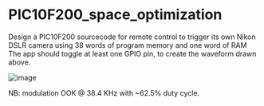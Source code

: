 # PIC10F200_space_optimization

Design a PIC10F200 sourcecode for remote control to trigger its own Nikon DSLR camera using 38 words of program memory and one word of RAM
The app should toggle at least one GPIO pin, to create the waveform drawn above.

![image](https://user-images.githubusercontent.com/56502232/217595400-ac2a735c-ad65-4e9e-8e51-a9c8d80d58b8.png)

NB: modulation OOK @ 38.4 KHz with ~62.5% duty cycle.
